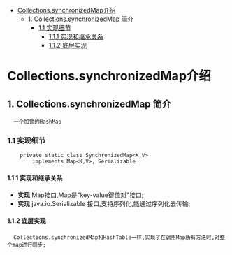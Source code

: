 <!-- GFM-TOC -->
* [Collections.synchronizedMap介绍](#collectionssynchronizedmap介绍)
    * [1. Collections.synchronizedMap 简介](#1-collectionssynchronizedmap-简介)
       * [1.1 实现细节](#11-实现细节)
         * [1.1.1 实现和继承关系](#111-实现和继承关系) 
         * [1.1.2 底层实现](#112-底层实现)
    
<!-- GFM-TOC -->
# Collections.synchronizedMap介绍
## 1. Collections.synchronizedMap 简介
```
  一个加锁的HashMap
```
### 1.1 实现细节
```
    private static class SynchronizedMap<K,V>
        implements Map<K,V>, Serializable 
```
#### 1.1.1 实现和继承关系
   -  **实现**  Map接口,Map是"key-value键值对"接口;
   -  **实现**  java.io.Serializable 接口,支持序列化,能通过序列化去传输;

#### 1.1.2 底层实现
```
  Collections.synchronizedMap和HashTable一样,实现了在调用Map所有方法时,对整个map进行同步;
```